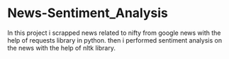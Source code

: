 # News-Sentiment_Analysis

In this project i scrapped news related to nifty from google news with the help of requests library in python. then i performed sentiment analysis on the news with the help of nltk library.
